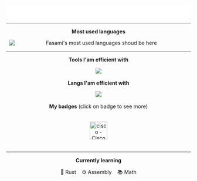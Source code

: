 <p align="center">
  <img
    style="width: 100vw"
    src="./scroll.svg"
    alt="Scrolling intro"
  />
</p>
<hr>
<p align="center"><strong>Most used languages</strong></p>
  <p align="center">
    <img
      style="display: block; margin: 8px;"
      alt="Fasami's most used languages shoud be here"
      src="https://github-readme-stats.vercel.app/api/top-langs/?username=Fasamii&langs_count=12&layout=compact&hide_title=true&show_icons=true&theme=onedark&bg_color=00000000&text_color=FFFFFFFF&border_color=00000000&hide=GLSL"
    />
  </p>
<hr>
<p align="center"><strong>Tools I'am efficient with</strong></p>
<p align="center">
  <img
    src="https://go-skill-icons.vercel.app/api/icons?i=linux,kitty,neovim"
  />
</p>
<p align="center"><strong>Langs I'am efficient with</strong></p>
<p align="center">
  <img
 src="https://go-skill-icons.vercel.app/api/icons?i=c,lua"
  />
</p>
<div align="left">
  <p align="center"><strong>My badges</strong> (click on badge to see more)</p>
  <p align="center">
    <a href="https://www.credly.com/badges/6b16e734-5767-4d61-9062-25a45c1bca53/public_url" target="_blank" rel="noopener noreferrer">
      <img class="badge" src="https://images.credly.com/size/110x110/images/5bdd6a39-3e03-4444-9510-ecff80c9ce79/image.png" style="width: 48px; height: 48px; padding: 20px;" title="cisco - Cisco Networking Basics">
    </a>
  </p>
</div>
<hr>
<p align="center"><strong>Currently learning</strong></p>
<p align="center">
  🦀 Rust &nbsp;&nbsp;
  ⚙️ Assembly &nbsp;&nbsp;
  📚 Math
</p>